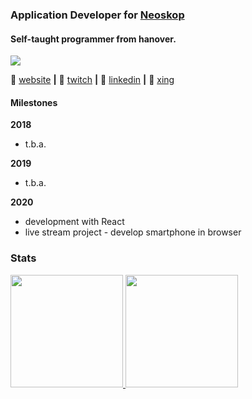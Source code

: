 ### Application Developer for [Neoskop](https://neoskop.de)
#### Self-taught programmer from hanover.

![](https://komarev.com/ghpvc/?username=noelbank&color=4d2860)

🏡 [website](https://nbank.dev/?utm_source=github&utm_medium=banner) **|** 
🎥 [twitch](https://www.twitch.tv/noelbank) **|** 
👔 [linkedin](https://www.linkedin.com/in/noel-bank-419641178/) **|**
👔 [xing](https://www.xing.com/profile/Noel_Bank)

#### Milestones
**2018**
- t.b.a.

**2019**
- t.b.a.

**2020**
- development with React
- live stream project - develop smartphone in browser

### Stats

<a href="https://github.com/noelbank">
  <img height="180em" src="https://github-readme-stats.vercel.app/api/?username=noelbank&show_icons=true&theme=onedark&count_private=true" />
  <img height="180em" src="https://github-readme-stats.vercel.app/api/top-langs?username=noelbank&show_icons=true&theme=onedark&count_private=true&layout=compact" />
</a>
